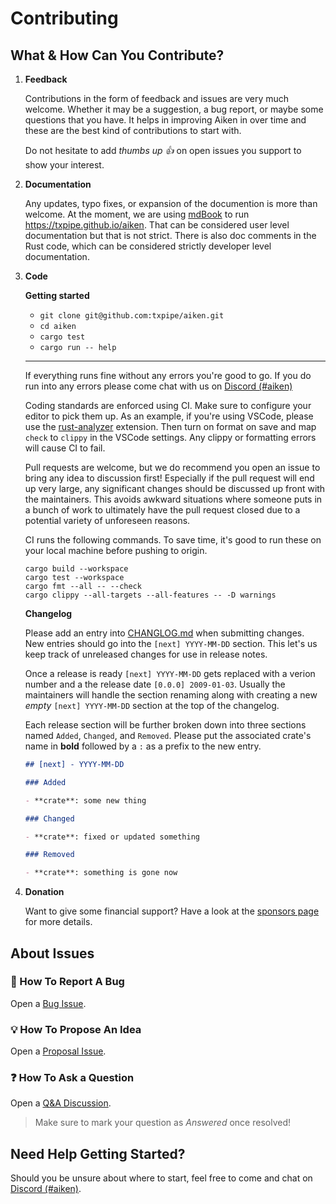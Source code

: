 # Contributing

## What & How Can You Contribute?

1. **Feedback**

   Contributions in the form of feedback and issues are very much welcome. Whether it may be a suggestion, a bug report, or maybe some questions that you have. It helps in improving Aiken in over time and these are the best kind of contributions to start with.

   Do not hesitate to add _thumbs up :+1:_ on open issues you support to show your interest.

2. **Documentation**

   Any updates, typo fixes, or expansion of the documention is more than welcome. At the moment,
   we are using [mdBook](https://github.com/rust-lang/mdBook) to run https://txpipe.github.io/aiken.
   That can be considered user level documentation but that is not strict. There is also doc comments in the Rust code, which can be considered strictly developer level documentation.

3. **Code**

   **Getting started**

   - `git clone git@github.com:txpipe/aiken.git`
   - `cd aiken`
   - `cargo test`
   - `cargo run -- help`

   ***

   If everything runs fine without any errors you're good to go. If you do run into any errors please come chat with us on [Discord (#aiken)](https://discord.gg/Vc3x8N9nz2)

   Coding standards are enforced using CI. Make sure to configure your editor to pick them up. As an example, if you're using VSCode, please use the [rust-analyzer](https://marketplace.visualstudio.com/items?itemName=rust-lang.rust-analyzer) extension. Then turn on format on save and map `check` to `clippy` in the VSCode settings. Any clippy or formatting errors will cause CI to fail.

   Pull requests are welcome, but we do recommend you open an issue to bring any idea to discussion first! Especially if the pull request will end up very large, any significant changes should be discussed up front with the maintainers. This avoids awkward situations where someone puts in a bunch of work to ultimately have the pull request closed due to a potential variety of unforeseen reasons.

   CI runs the following commands. To save time, it's good to run these on your local machine before pushing to origin.

   ```
   cargo build --workspace
   cargo test --workspace
   cargo fmt --all -- --check
   cargo clippy --all-targets --all-features -- -D warnings
   ```

   **Changelog**

   Please add an entry into [CHANGLOG.md](./CHANGELOG.md) when submitting changes. New entries should go into the `[next] YYYY-MM-DD` section. This let's us keep track of unreleased changes
   for use in release notes.

   Once a release is ready `[next] YYYY-MM-DD` gets replaced with a verion number and a the release date `[0.0.0] 2009-01-03`. Usually the maintainers will handle the section renaming along with creating a new _empty_ `[next] YYYY-MM-DD` section at the top of the changelog.

   Each release section will be further broken down into three sections named `Added`, `Changed`, and `Removed`. Please put the associated crate's name in **bold** followed by a `:` as a prefix to the new entry.

   ```md
   ## [next] - YYYY-MM-DD

   ### Added

   - **crate**: some new thing

   ### Changed

   - **crate**: fixed or updated something

   ### Removed

   - **crate**: something is gone now
   ```

4. **Donation**

   Want to give some financial support? Have a look at the [sponsors page](https://github.com/sponsors/rvcas/) for more details.

## About Issues

### :bug: How To Report A Bug

Open a [Bug Issue](https://github.com/txpipe/aiken/issues/new?template=bug.md).

### :bulb: How To Propose An Idea

Open a [Proposal Issue](https://github.com/txpipe/aiken/issues/new?template=idea.md).

### :question: How To Ask a Question

Open a [Q&A Discussion](https://github.com/txpipe/aiken/discussions/new?category=q-a).

> Make sure to mark your question as _Answered_ once resolved!

## Need Help Getting Started?

Should you be unsure about where to start, feel free to come and chat on [Discord (#aiken)](https://discord.gg/Vc3x8N9nz2).

